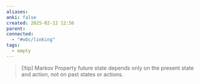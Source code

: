 ```yaml
---
aliases: 
anki: false
created: 2025-02-12 12:56
parent: 
connected:
  - "#обс/linking"
tags:
  - empty
---
```



> [!tip] Markov Property
future state depends only on the present state and action, not on past states or actions​.